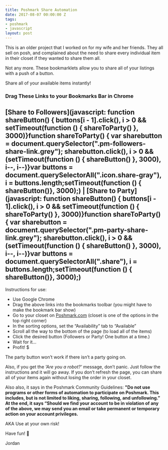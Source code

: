 ```yaml
---
title: Poshmark Share Automation
date: 2017-08-07 00:00:00 Z
tags:
- poshmark
- javascript
layout: post
---
```


This is an older project that I worked on for my wife and her friends. They all sell on posh, and complained about the need to share every individual item in their closet if they wanted to share them all.

Not any more. These bookmarklets allow you to share all of your listings with a push of a button.

Share all of your available items instantly!

### Drag These Links to your Bookmarks Bar in Chrome
## [Share to Followers](javascript: function shareButton() {    buttons[i - 1].click(), i > 0 && setTimeout(function () {        shareToParty()    }, 3000)}function shareToParty() {    var sharebutton = document.querySelector(".pm-followers-share-link.grey");    sharebutton.click(), i > 0 && (setTimeout(function () {        shareButton()    }, 3000), i--, i--)}var buttons = document.querySelectorAll(".icon.share-gray"),    i = buttons.length;setTimeout(function () {    shareButton()}, 3000);) | [Share to Party](javascript: function shareButton() {    buttons[i - 1].click(), i > 0 && setTimeout(function () {        shareToParty()    }, 3000)}function shareToParty() {    var sharebutton = document.querySelector(".pm-party-share-link.grey");    sharebutton.click(), i > 0 && (setTimeout(function () {        shareButton()    }, 3000), i--, i--)}var buttons = document.querySelectorAll(".share"),    i = buttons.length;setTimeout(function () {    shareButton()}, 3000);)

Instructions for use:
* Use Google Chrome
* Drag the above links into the bookmarks toolbar (you might have to make the bookmark bar show)
* Go to your closet on [Poshmark.com](http://poshmark.com) (closet is one of the options in the top right corner)
* In the sorting options, set the “Availability” tab to “Available”
* Scroll all the way to the bottom of the page (to load all of the items)
* Click the desired button (Followers or Party! One button at a time.)
* Wait for it…
* Profit! $

The party button won’t work if there isn’t a party going on.

Also, if you get the *'Are you a robot?'* message, don’t panic. Just follow the instructions and it will go away. If you don’t refresh the page, you can share all of your items again without losing the order in your closet.

Also also, it says in the Poshmark Community Guidelines: **"Do not use programs or other forms of automation to participate on Poshmark. This includes, but is not limited to liking, sharing, following, and unfollowing.” At the end, it says “Should we find your account to be in violation of any of the above, we may send you an email or take permanent or temporary action on your account privileges.**

AKA Use at your own risk!

Have fun! 🎉

Jordan
